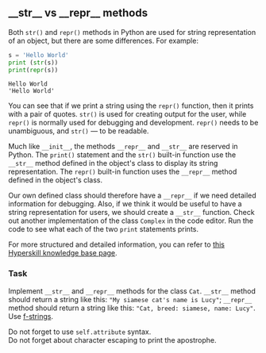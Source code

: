 ## \_\_str__ vs \_\_repr__ methods

Both `str()` and `repr()` methods in Python are used for string representation of an object,
but there are some differences.
For example:
```python
s = 'Hello World'
print (str(s))
print(repr(s))
```
```text
Hello World
'Hello World'
```
You can see that if we print a string using the `repr()` function, then it prints 
with a pair of quotes. `str()` is used for creating output for the user, while `repr()` 
is normally used for debugging and development. `repr()` needs to be unambiguous, 
and `str()` &mdash; to be readable.

Much like `__init__`, the methods `__repr__` and `__str__` are reserved in Python. 
The `print()` statement and the `str()` built-in function use the `__str__` method defined in the object's class
to display its string representation. The `repr()` built-in function uses the `__repr__` method 
defined in the object's class. 

Our own defined class should therefore have a `__repr__` if we need detailed information for debugging. 
Also, if we think it would be useful to have a string representation for users, we should create 
a `__str__` function. Check out another implementation of the class `Complex` in the code editor. Run the code
to see what each of the two `print` statements prints.

For more structured and detailed information, you can refer to [this Hyperskill knowledge base page](https://hyperskill.org/learn/step/7139#str__-vs-__repr).

### Task
Implement `__str__` and `__repr__` methods for the class `Cat`. `__str__` method should return a string like this:
`"My siamese cat's name is Lucy"`;  `__repr__` method should return a string like this:
`"Cat, breed: siamese, name: Lucy"`. Use [f-strings](course://Strings/F-strings).



<div class="hint">Do not forget to use <code>self.attribute</code> syntax.</div>
<div class="hint"> Do not forget about character escaping to print the apostrophe.</div>